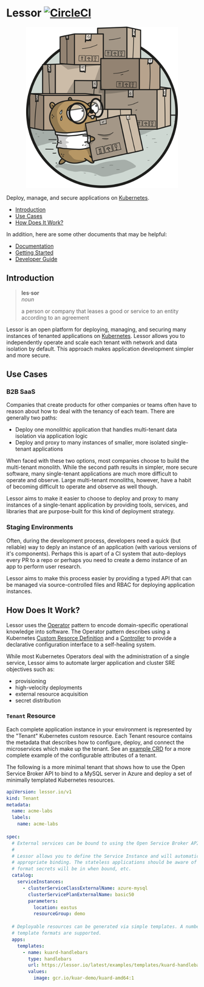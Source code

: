 # Lessor [![CircleCI](https://circleci.com/gh/lessor/lessor/tree/master.svg?style=svg&circle-token=6df998c0f2085edbc4bfeaf38e5114f990204c36)](https://circleci.com/gh/lessor/lessor/tree/master)

<p align="center">
  <img src="./docs/images/gophers/boxes.png" width="400">
</p>

Deploy, manage, and secure applications on [Kubernetes](https://kubernetes.io/).

- [Introduction](#introduction)
- [Use Cases](#use-cases)
- [How Does It Work?](#how-does-it-work)

In addition, here are some other documents that may be helpful:

- [Documentation](./docs/README.md)
- [Getting Started](./docs/getting-started.md)
- [Developer Guide](./docs/developer-guide.md)

## Introduction

> **les·sor** <br>
> *noun*
>
> a person or company that leases a good or service to an entity according to an agreement

Lessor is an open platform for deploying, managing, and securing many instances of tenanted applications on [Kubernetes](https://kubernetes.io/). Lessor allows you to independently operate and scale each tenant with network and data isolation by default. This approach makes application development simpler and more secure.

## Use Cases

### B2B SaaS

Companies that create products for other companies or teams often have to reason about how to deal with the tenancy of each team. There are generally two paths:

- Deploy one monolithic application that handles multi-tenant data isolation via application logic
- Deploy and proxy to many instances of smaller, more isolated single-tenant applications

When faced with these two options, most companies choose to build the multi-tenant monolith. While the second path results in simpler, more secure software, many single-tenant applications are much more difficult to operate and observe. Large multi-tenant monoliths, however, have a habit of becoming difficult to operate and observe as well though.

Lessor aims to make it easier to choose to deploy and proxy to many instances of a single-tenant application by providing tools, services, and libraries that are purpose-built for this kind of deployment strategy.

### Staging Environments

Often, during the development process, developers need a quick (but reliable) way to deply an instance of an application (with various versions of it's components). Perhaps this is apart of a CI system that auto-deploys every PR to a repo or perhaps you need to create a demo instance of an app to perform user research.

Lessor aims to make this process easier by providing a typed API that can be managed via source-controlled files and RBAC for deploying application instances.

## How Does It Work?

Lessor uses the [Operator](https://coreos.com/blog/introducing-operators.html) pattern to encode domain-specific operational knowledge into software. The Operator pattern describes using a Kubernetes [Custom Resorce Definition](https://kubernetes.io/docs/concepts/api-extension/custom-resources/) and a [Controller](https://github.com/kubernetes/community/blob/master/contributors/devel/controllers.md) to provide a declarative configuration interface to a self-healing system.

While most Kubernetes Operators deal with the administration of a single service, Lessor aims to automate larger application and cluster SRE objectives such as:

- provisioning
- high-velocity deployments
- external resource acquisition
- secret distribution

### `Tenant` Resource

Each complete application instance in your environment is represented by the "Tenant" Kubernetes custom resource. Each Tenant resource contains the metadata that describes how to configure, deploy, and connect the microservices which make up the tenant. See an [example CRD](./examples/crd.yaml) for a more complete example of the configurable attributes of a tenant.

The following is a more minimal tenant that shows how to use the Open Service Broker API to bind to a MySQL server in Azure and deploy a set of minimally templated Kubernetes resources.

```yaml
apiVersion: lessor.io/v1
kind: Tenant
metadata:
  name: acme-labs
  labels:
    name: acme-labs

spec:
  # External services can be bound to using the Open Service Broker API.
  #
  # Lessor allows you to define the Service Instance and will automatically create the
  # appropriate binding. The stateless applications should be aware of things like what
  # format secrets will be in when bound, etc.
  catalog:
    serviceInstances:
      - clusterServiceClassExternalName: azure-mysql
        clusterServicePlanExternalName: basic50
        parameters:
          location: eastus
          resourceGroup: demo

  # Deployable resources can be generated via simple templates. A number of
  # template formats are supported.
  apps:
    templates:
      - name: kuard-handlebars
        type: handlebars
        url: https://lessor.io/latest/examples/templates/kuard-handlebars.yaml
        values:
          image: gcr.io/kuar-demo/kuard-amd64:1
```
